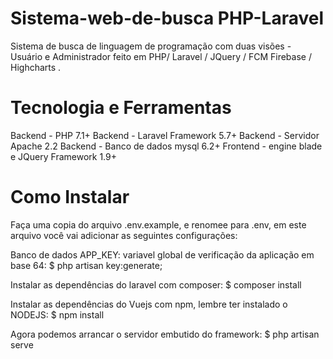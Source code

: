 # Sistema-web-de-busca PHP-Laravel
Sistema de busca de linguagem de programação com duas visões - Usuário e Administrador feito em PHP/ Laravel / JQuery / FCM Firebase / Highcharts .

# Tecnologia e Ferramentas
Backend - PHP 7.1+
Backend - Laravel Framework 5.7+
Backend - Servidor Apache 2.2
Backend - Banco de dados mysql 6.2+
Frontend - engine blade e JQuery Framework 1.9+

# Como Instalar 

Faça uma copia do arquivo .env.example, e renomee para .env, em este arquivo você vai adicionar as seguintes configurações:

Banco de dados
APP_KEY: variavel global de verificação da aplicação em base 64: $ php artisan key:generate;

Instalar as dependências do laravel com composer:
$ composer install

Instalar as dependências do Vuejs com npm, lembre ter instalado o NODEJS:
$ npm install

Agora podemos arrancar o servidor embutido do framework:
$ php artisan serve

